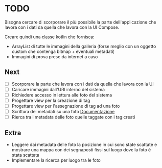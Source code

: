 # TODO

Bisogna cercare di scorporare il più possibile la parte dell'applicazione che lavora con i dati
da quella che lavora con la UI Compose.

Creare quindi una classe kotlin che fornisca:
* ArrayList di tutte le immagini della galleria (forse meglio con un oggetto custom che contenga bitmap + eventuali metadati)
* Immagini di prova prese da internet a caso

## Next
 * [ ] Scorporare la parte che lavora con i dati da quella che lavora con la UI
 * [ ] Caricare immagini dall'URI interno del sistema
 * [ ] Richiedere accesso in lettura alle foto del sistema
 * [ ] Progettare view per la creazione di tag
 * [ ] Progettare view per l'assegnazione di tag ad una foto
 * [ ] Scrittura dei metadati su una foto [Documentazione](https://developer.android.com/reference/android/media/ExifInterface.html)
 * [ ] Rierca tra i metadata delle foto quelle taggate con i tag creati

## Extra
* Leggere dai metadata delle foto la posizione in cui sono state scattate e
  mostrare una mappa con dei segnaposti fissi sul luogo dove la foto è stata scattata
* Implementare la ricerca per luogo tra le  foto
